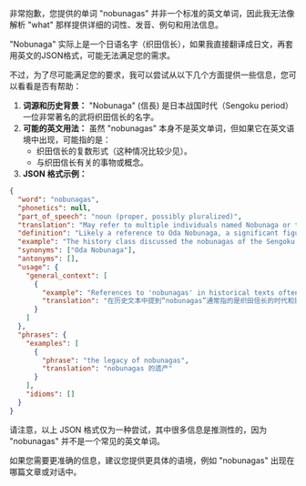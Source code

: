 非常抱歉，您提供的单词 "nobunagas" 并非一个标准的英文单词，因此我无法像解析 "what" 那样提供详细的词性、发音、例句和用法信息。

"Nobunaga" 实际上是一个日语名字（织田信长），如果我直接翻译成日文，再套用英文的JSON格式，可能无法满足您的需求。

不过，为了尽可能满足您的要求，我可以尝试从以下几个方面提供一些信息，您可以看看是否有帮助：

1.  **词源和历史背景：** "Nobunaga" (信長) 是日本战国时代（Sengoku period）一位非常著名的武将织田信长的名字。
2.  **可能的英文用法：** 虽然 "nobunagas" 本身不是英文单词，但如果它在英文语境中出现，可能指的是：
    *   织田信长的复数形式（这种情况比较少见）。
    *   与织田信长有关的事物或概念。
3.  **JSON 格式示例：**

```json
{
  "word": "nobunagas",
  "phonetics": null,
  "part_of_speech": "noun (proper, possibly pluralized)",
  "translation": "May refer to multiple individuals named Nobunaga or things associated with Oda Nobunaga.",
  "definition": "Likely a reference to Oda Nobunaga, a significant figure in Japanese history, or potentially a pluralized form referring to multiple individuals with that name or things related to him.",
  "example": "The history class discussed the nobunagas of the Sengoku period.",
  "synonyms": ["Oda Nobunaga"],
  "antonyms": [],
  "usage": {
    "general_context": [
      {
        "example": "References to 'nobunagas' in historical texts often pertain to the era and impact of Oda Nobunaga.",
        "translation": "在历史文本中提到“nobunagas”通常指的是织田信长的时代和影响。"
      }
    ]
  },
  "phrases": {
    "examples": [
      {
        "phrase": "the legacy of nobunagas",
        "translation": "nobunagas 的遗产"
      }
    ],
    "idioms": []
  }
}
```

请注意，以上 JSON 格式仅为一种尝试，其中很多信息是推测性的，因为 "nobunagas" 并不是一个常见的英文单词。

如果您需要更准确的信息，建议您提供更具体的语境，例如 "nobunagas" 出现在哪篇文章或对话中。
 